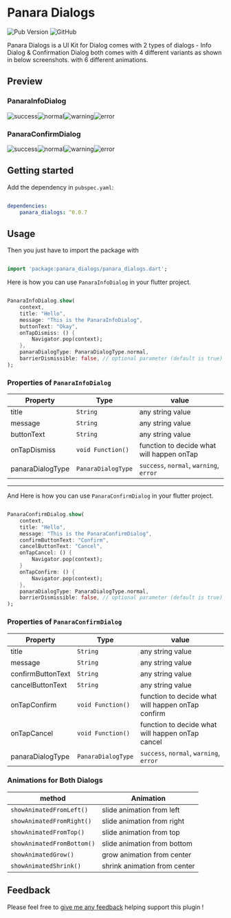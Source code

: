 # Panara Dialogs
![Pub Version](https://img.shields.io/pub/v/panara_dialogs?style=plastic) ![GitHub](https://img.shields.io/github/license/PanaraStudios/panaradialogs?style=plastic) 

Panara Dialogs is a UI Kit for Dialog comes with 2 types of dialogs - Info Dialog & Confirmation Dialog both comes with 4 different variants as shown in below screenshots. with 6 different animations.


## Preview

### PanaraInfoDialog

![success](https://raw.githubusercontent.com/PanaraStudios/panaradialogs/master/preview_images/info_success.png)![normal](https://raw.githubusercontent.com/PanaraStudios/panaradialogs/master/preview_images/info_normal.png)![warning](https://raw.githubusercontent.com/PanaraStudios/panaradialogs/master/preview_images/info_warning.png)![error](https://raw.githubusercontent.com/PanaraStudios/panaradialogs/master/preview_images/info_error.png)

### PanaraConfirmDialog
![success](https://raw.githubusercontent.com/PanaraStudios/panaradialogs/master/preview_images/confirm_success.png)![normal](https://raw.githubusercontent.com/PanaraStudios/panaradialogs/master/preview_images/confirm_normal.png)![warning](https://raw.githubusercontent.com/PanaraStudios/panaradialogs/master/preview_images/confirm_warning.png)![error](https://raw.githubusercontent.com/PanaraStudios/panaradialogs/master/preview_images/confirm_error.png)

  

## Getting started
Add the dependency in  `pubspec.yaml`:

```yaml

dependencies:
    panara_dialogs: ^0.0.7

```

## Usage

Then you just have to import the package with

```dart

import 'package:panara_dialogs/panara_dialogs.dart';

```


Here is how you can use `PanaraInfoDialog` in your flutter project.
```dart

PanaraInfoDialog.show(
    context, 
    title: "Hello",
    message: "This is the PanaraInfoDialog",
    buttonText: "Okay",
    onTapDismiss: () {
        Navigator.pop(context);
    },
    panaraDialogType: PanaraDialogType.normal,
    barrierDismissible: false, // optional parameter (default is true)
);

```

### Properties of `PanaraInfoDialog`
| Property | Type | value |
|--|--|--|
| title | `String` | any string value  |
| message | `String` | any string value  |
| buttonText | `String` | any string value  |
| onTapDismiss | `void Function()` | function to decide what will happen onTap  |
| panaraDialogType | `PanaraDialogType` | `success`, `normal`, `warning`, `error`  |

---
And Here is how you can use `PanaraConfirmDialog` in your flutter project.
```dart

PanaraConfirmDialog.show(
    context, 
    title: "Hello",
    message: "This is the PanaraConfirmDialog",
    confirmButtonText: "Confirm",
    cancelButtonText: "Cancel",
    onTapCancel: () {
        Navigator.pop(context);
    }
    onTapConfirm: () {
        Navigator.pop(context);
    },
    panaraDialogType: PanaraDialogType.normal,
    barrierDismissible: false, // optional parameter (default is true)
);

```

### Properties of `PanaraConfirmDialog`
| Property | Type | value |
|--|--|--|
| title | `String` | any string value  |
| message | `String` | any string value  |
| confirmButtonText | `String` | any string value  |
| cancelButtonText | `String` | any string value  |
| onTapConfirm | `void Function()` | function to decide what will happen onTap confirm |
| onTapCancel | `void Function()` | function to decide what will happen onTap cancel |
| panaraDialogType | `PanaraDialogType` | `success`, `normal`, `warning`, `error`  |


### Animations for Both Dialogs
| method | Animation |
|--|--|
| `showAnimatedFromLeft()` | slide animation from left |
| `showAnimatedFromRight()` | slide animation from right |
| `showAnimatedFromTop()` | slide animation from top |
| `showAnimatedFromBottom()` | slide animation from bottom |
| `showAnimatedGrow()` | grow animation from center |
| `showAnimatedShrink()` | shrink animation from center |

  

## Feedback

Please feel free to  [give me any feedback](https://github.com/PanaraStudios/panaradialogs/issues)  helping support this plugin !